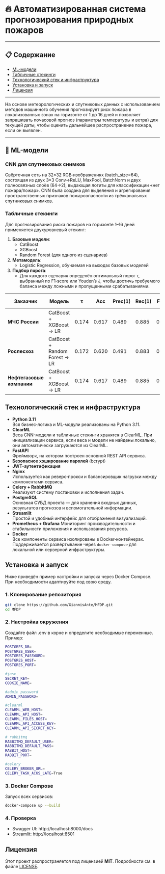 # 🔥 Автоматизированная система прогнозирования природных пожаров

---

## 📋 Содержание

- [ML-модели](#ml-модели)  
- [Табличные стекинги](#табличные-стекинги)  
- [Технологический стек и инфраструктура](#Технологический-стек-и-инфраструктура)  
- [Установка и запуск](#установка-и-запуск)  
- [Лицензия](#лицензия)

---


На основе метеорологических и спутниковых данных с использованием методов машинного обучения прогнозирует риск пожара в локализованных зонах 
на горизонте от 1 до 16 дней и позволяет запрашивать почасовой прогноз (параметры температуры и ветра) для текущей даты, чтобы оценить дальнейшее распространение пожара, если он выявлен.

---
## 🧠 ML-модели

### CNN для спутниковых снимков

Свёрточная сеть на 32×32 RGB‑изображениях (batch_size=64), состоящая из двух 3×3 Conv→ReLU, MaxPool, BatchNorm и двух полносвязных слоёв (64→2), выдающая логиты для классификации «нет пожара/пожар».
CNN была создана для выделения и агрегирования пространственных признаков пожароопасности из трёхканальных спутниковых снимков.

### Табличные стекинги

Для прогнозирования риска пожаров на горизонте 1–16 дней применяется двухуровневый стекинг:
1. **Базовые модели**:
   - CatBoost  
   - XGBoost  
   - Random Forest (для одного из сценариев)
2. **Метамодель**:
   - Logistic Regression, обучаемая на выходах базовых моделей
3. **Подбор порога**:
   - Для каждого сценария определён оптимальный порог τ, выбранный по F1‑score или Youden’s J, чтобы достичь требуемого баланса между ложными и пропущенными срабатываниями.

| Заказчик                   | Модель                                   | τ     | Acc   | Prec(1) | Rec(1) | F1(1) | Macro‑F1 | Weighted‑F1 | Критерий выбора τ      |
|----------------------------|------------------------------------------|-------|-------|---------|--------|-------|----------|-------------|------------------------|
| **МЧС России**             | CatBoost + XGBoost → LR | 0.174 | 0.617 | 0.489   | 0.885  | 0.630 | 0.617    | 0.613       | максимальный **F1(1)** |
| **Рослесхоз**              | CatBoost + Random Forest → LR | 0.172 | 0.620 | 0.491   | 0.883  | 0.630 | 0.620    | 0.617       | максимальное **Youden’s J** |
| **Нефтегазовые компании**  | CatBoost + XGBoost → LR | 0.174 | 0.617 | 0.489   | 0.885  | 0.630 | 0.617    | 0.613       | максимальный **F1(1)** |

## Технологический стек и инфраструктура

- **Python 3.11**  
  Вся бизнес‑логика и ML‑модули реализованы на Python 3.11.
- **ClearML**  
  Веса CNN-модели и табличные стекинги хранятся в ClearML. При инициализации сервиса, если веса и модели не найдены локально, они автоматически загружаются из ClearML.
- **FastAPI**  
  Фреймворк, на котором построен основной REST API сервиса.
- **Безопасное хэширование паролей** (bcrypt)
- **JWT-аутентификация** 
- **Nginx**  
  Используется как реверс‑прокси и балансировщик нагрузки между компонентами сервиса.
- **Celery + RabbitMQ**  
  Реализуют систему постановки и исполнения задач.
- **PostgreSQL**  
  Основная СУБД проекта — для хранения входных данных, результатов прогнозов и вспомогательной информации.
- **Streamlit**  
  Простой и удобный интерфейс для отображения визуализаций.
- **Prometheus + Grafana**
  Мониторинг производительности и стабильности приложения и использования ресурсов.
- **Docker**  
  Все компоненты сервиса изолированы в Docker‑контейнерах. Поддерживается развёртывание через `docker-compose` для локальной или серверной инфраструктуры.

## Установка и запуск
Ниже приведён пример настройки и запуска через Docker Compose. При необходимости адаптируйте под свою среду.
### 1. Клонирование репозитория
```bash
git clone https://github.com/GiannisAnte/MFDP.git
cd MFDP
```
### 2. Настройка окружения
Создайте файл .env в корне и определите необходимые переменные. Пример:
```bash
POSTGRES_DB=
POSTGRES_USER=
POSTGRES_PASSWORD=
POSTGRES_HOST=
POSTGRES_PORT=

#jose
SECRET_KEY=
COOKIE_NAME=

#admin password
ADMIN_PASSWORD=

#clearml
CLEARML_WEB_HOST=
CLEARML_API_HOST=
CLEARML_FILES_HOST=
CLEARML_API_ACCESS_KEY=
CLEARML_API_SECRET_KEY=

# rabbitmq
RABBITMQ_DEFAULT_USER=
RABBITMQ_DEFAULT_PASS=
RABBIT_HOST=
RABBIT_PORT=

#celery
CELERY_BROKER_URL=
CELERY_TASK_ACKS_LATE=True
```
### 3. Docker Compose
Запуск всех сервисов:
```bash
docker-compose up --build
```
### 4. Проверка
- Swagger UI: http://localhost:8000/docs
- Streamlit: http://localhost:8501

## Лицензия
Этот проект распространяется под лицензией **MIT**. Подробности см. в файле [LICENSE](./LICENSE).


